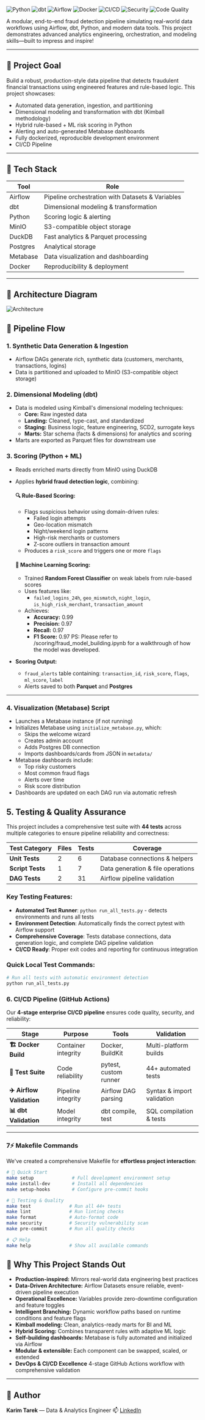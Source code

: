 ![Python](https://img.shields.io/badge/Python-3.11-blue?logo=python)
![dbt](https://img.shields.io/badge/dbt-%23FF694B.svg?logo=dbt&logoColor=white)
![Airflow](https://img.shields.io/badge/Airflow-2.8.1-blue?logo=apache-airflow)
![Docker](https://img.shields.io/badge/Docker-Desktop-blue?logo=docker)
![CI/CD](https://img.shields.io/badge/CI%2FCD-GitHub%20Actions-green?logo=github)
![Security](https://img.shields.io/badge/Security-Bandit%20%7C%20Safety-red?logo=security)
![Code Quality](https://img.shields.io/badge/Code%20Quality-Black%20%7C%20Flake8%20%7C%20MyPy-blue?logo=code-review)

A modular, end-to-end fraud detection pipeline simulating real-world data workflows using Airflow, dbt, Python, and modern data tools. This project demonstrates advanced analytics engineering, orchestration, and modeling skills—built to impress and inspire!

---

## 🎯 Project Goal

Build a robust, production-style data pipeline that detects fraudulent financial transactions using engineered features and rule-based logic. This project showcases:

- Automated data generation, ingestion, and partitioning
- Dimensional modeling and transformation with dbt (Kimball methodology)
- Hybrid rule-based + ML risk scoring in Python
- Alerting and auto-generated Metabase dashboards
- Fully dockerized, reproducible development environment
- CI/CD Pipeline

---

## 🧱 Tech Stack

| Tool              | Role                                       |
|-------------------|--------------------------------------------|
| Airflow           | Pipeline orchestration with Datasets & Variables |
| dbt               | Dimensional modeling & transformation      |
| Python            | Scoring logic & alerting                   |
| MinIO             | S3-compatible object storage               |
| DuckDB            | Fast analytics & Parquet processing        |
| Postgres          | Analytical storage                         |
| Metabase          | Data visualization and dashboarding        |
| Docker            | Reproducibility & deployment               |

---


## 🧭 Architecture Diagram

![Architecture](assets/architecture_diagram.png)

## 🔄 Pipeline Flow

### 1. **Synthetic Data Generation & Ingestion**
- Airflow DAGs generate rich, synthetic data (customers, merchants, transactions, logins)
- Data is partitioned and uploaded to MinIO (S3-compatible object storage)

### 2. **Dimensional Modeling (dbt)**
- Data is modeled using Kimball's dimensional modeling techniques:
  - **Core:** Raw ingested data
  - **Landing:** Cleaned, type-cast, and standardized
  - **Staging:** Business logic, feature engineering, SCD2, surrogate keys
  - **Marts:** Star schema (facts & dimensions) for analytics and scoring
- Marts are exported as Parquet files for downstream use

### 3. **Scoring (Python + ML)**

- Reads enriched marts directly from MinIO using DuckDB
- Applies **hybrid fraud detection logic**, combining:

  #### 🔍 Rule-Based Scoring:
  - Flags suspicious behavior using domain-driven rules:
    - Failed login attempts
    - Geo-location mismatch
    - Night/weekend login patterns
    - High-risk merchants or customers
    - Z-score outliers in transaction amount
  - Produces a `risk_score` and triggers one or more `flags`

  #### 🤖 Machine Learning Scoring:
  - Trained **Random Forest Classifier** on weak labels from rule-based scores
  - Uses features like:
    - `failed_logins_24h`, `geo_mismatch`, `night_login`, `is_high_risk_merchant`, `transaction_amount`
  - Achieves:
    - **Accuracy:** 0.99
    - **Precision:** 0.97
    - **Recall:** 0.97
    - **F1 Score:** 0.97
  PS: Please refer to /scoring/fraud_model_building.ipynb for a walkthrough of how the model was developed.

- **Scoring Output:**
  - `fraud_alerts` table containing: `transaction_id`, `risk_score`, `flags`, `ml_score`, `label`
  - Alerts saved to both **Parquet** and **Postgres**

---


### 4. **Visualization (Metabase) Script**
  - Launches a Metabase instance (if not running)
  - Initializes Metabase using `initialize_metabase.py`, which:
    - Skips the welcome wizard
    - Creates admin account
    - Adds Postgres DB connection
    - Imports dashboards/cards from JSON in `metadata/`
- Metabase dashboards include:
  - Top risky customers
  - Most common fraud flags
  - Alerts over time
  - Risk score distribution
- Dashboards are updated on each DAG run via automatic refresh


## 5. Testing & Quality Assurance

This project includes a comprehensive test suite with **44 tests** across multiple categories to ensure pipeline reliability and correctness:

| Test Category | Files | Tests | Coverage |
|---------------|-------|-------|----------|
| **Unit Tests** | 2 | 6 | Database connections & helpers |
| **Script Tests** | 1 | 7 | Data generation & file operations |
| **DAG Tests** | 2 | 31 | Airflow pipeline validation |

### Key Testing Features:
- **Automated Test Runner**: `python run_all_tests.py` - detects environments and runs all tests
- **Environment Detection**: Automatically finds the correct pytest with Airflow support
- **Comprehensive Coverage**: Tests database connections, data generation logic, and complete DAG pipeline validation
- **CI/CD Ready**: Proper exit codes and reporting for continuous integration

### Quick Local Test Commands:
```bash
# Run all tests with automatic environment detection
python run_all_tests.py
```

### 6. CI/CD Pipeline (GitHub Actions)

Our **4-stage enterprise CI/CD pipeline** ensures code quality, security, and reliability:

| Stage | Purpose | Tools | Validation |
|-------|---------|-------|------------|
| **🏗️ Docker Build** | Container integrity | Docker, BuildKit | Multi-platform builds |
| **🧪 Test Suite** | Code reliability | pytest, custom runner | 44+ automated tests |
| **✈️ Airflow Validation** | Pipeline integrity | Airflow DAG parsing | Syntax & import validation |
| **📊 dbt Validation** | Model integrity | dbt compile, test | SQL compilation & tests |

---


### 7⚡ Makefile Commands

We've created a comprehensive Makefile for **effortless project interaction**:

```bash
# 🚀 Quick Start
make setup              # Full development environment setup
make install-dev        # Install all dependencies
make setup-hooks        # Configure pre-commit hooks

# 🧪 Testing & Quality
make test              # Run all 44+ tests
make lint              # Run linting checks
make format            # Auto-format code
make security          # Security vulnerability scan
make pre-commit        # Run all quality checks

# 📋 Help
make help              # Show all available commands
```

## 🌟 Why This Project Stands Out

- **Production-inspired:** Mirrors real-world data engineering best practices
- **Data-Driven Architecture:** Airflow Datasets ensure reliable, event-driven pipeline execution
- **Operational Excellence:** Variables provide zero-downtime configuration and feature toggles
- **Intelligent Branching:** Dynamic workflow paths based on runtime conditions and feature flags
- **Kimball modeling:** Clean, analytics-ready marts for BI and ML
- **Hybrid Scoring:** Combines transparent rules with adaptive ML logic
- **Self-building dashboards:** Metabase is fully automated and initialized via Airflow
- **Modular & extensible:** Each component can be swapped, scaled, or extended
- **DevOps & CI/CD Excellence**  4-stage GitHub Actions workflow with comprehensive validation

---

## 👤 Author

**Karim Tarek** — Data & Analytics Engineer
📫 [LinkedIn](https://www.linkedin.com/in/karimtarek)
